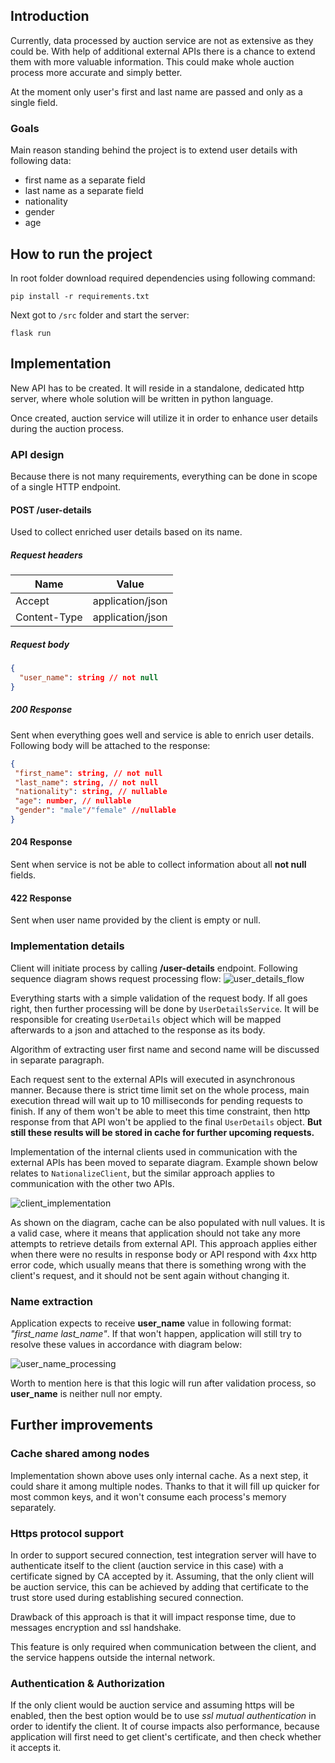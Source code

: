 ## Introduction
Currently, data processed by auction service are not as extensive as they could be. With help of additional external
APIs there is a chance to extend them with more valuable information. This could make whole auction process
more accurate and simply better. 

At the moment only user's first and last name are passed and only as a single field. 

### Goals
Main reason standing behind the project is to extend user details with following data:
* first name as a separate field
* last name as a separate field
* nationality
* gender
* age 

## How to run the project
In root folder download required dependencies using following command:
```
pip install -r requirements.txt
```

Next got to `/src` folder and start the server:
```
flask run
```

## Implementation
New API has to be created. It will reside in a standalone, dedicated http server, where whole solution will be 
written in python language.

Once created, auction service will utilize it in order to enhance user details during the auction process.

### API design
Because there is not many requirements, everything can be done in scope of a single HTTP endpoint.

#### POST /user-details
Used to collect enriched user details based on its name.

##### Request headers
|Name|Value|
|----|-----|
|Accept|application/json|
|Content-Type|application/json|

##### Request body
```json
{
  "user_name": string // not null
}
```
##### 200 Response
Sent when everything goes well and service is able to enrich user details. Following body will be attached to the 
response:
```json
{
 "first_name": string, // not null
 "last_name": string, // not null
 "nationality": string, // nullable
 "age": number, // nullable
 "gender": "male"/"female" //nullable
}
```
#### 204 Response
Sent when service is not be able to collect information about all **not null** fields.

#### 422 Response
Sent when user name provided by the client is empty or null.

### Implementation details
Client will initiate process by calling **/user-details** endpoint. Following sequence diagram shows request processing flow:
![user_details_flow](./uml/user_details_flow.png)

Everything starts with a simple validation of the request body. If all goes right, then further processing will
be done by ```UserDetailsService```. It will be responsible for creating ```UserDetails``` object which will be mapped 
afterwards to a json and attached to the response as its body.

Algorithm of extracting user first name and second name will be discussed in separate paragraph.

Each request sent to the external APIs will executed in asynchronous manner. Because there is strict time limit
set on the whole process, main execution thread will wait up to 10 milliseconds for pending requests to finish. 
If any of them won't be able to meet this time constraint, then http response from that API won't be applied to the final ```UserDetails``` object.
**But still these results will be stored in cache for further upcoming requests.**

Implementation of the internal clients used in communication with the external APIs has been moved to separate
diagram. Example shown below relates to ```NationalizeClient```, but the similar approach applies to communication with
the other two APIs.

![client_implementation](./uml/client_implementation_2.png)

As shown on the diagram, cache can be also populated with null values. It is a valid case, where it means that application 
should not take any more attempts to retrieve details from external API.
This approach applies either when there were no results in response body or API respond with 4xx http error code,
which usually means that there is something wrong with the client's request, and it should not be sent again without changing
it.

### Name extraction
Application expects to receive **user_name** value in following format: *"first_name last_name"*.
If that won't happen, application will still try to resolve these values in accordance with diagram below:

![user_name_processing](./uml/user_name_processing.png)

Worth to mention here is that this logic will run after validation process, so **user_name** is neither 
null nor empty.

## Further improvements

### Cache shared among nodes
Implementation shown above uses only internal cache. As a next step, it could share it among multiple nodes. Thanks
to that it will fill up quicker for most common keys, and it won't consume each process's memory separately.

### Https protocol support
In order to support secured connection, test integration server will have to authenticate itself to the client
(auction service in this case) with a certificate signed by CA accepted by it. Assuming, that the only client
will be auction service, this can be achieved by adding that certificate to the trust store used during establishing 
secured connection.

Drawback of this approach is that it will impact response time, due to messages encryption and ssl handshake.

This feature is only required when communication between the client, and the service happens outside the internal 
network.

### Authentication & Authorization
If the only client would be auction service and assuming https will be enabled, then the best option would be 
to use *ssl mutual authentication* in order to identify the client. It of course impacts also performance, because
application will first need to get client's certificate, and then check whether it accepts it.
